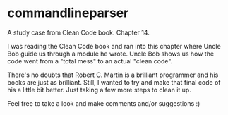 # commandlineparser
A study case from Clean Code book. Chapter 14.

I was reading the Clean Code book and ran into this chapter where Uncle Bob guide us through a module he wrote.
Uncle Bob shows us how the code went from a "total mess" to an actual "clean code".

There's no doubts that Robert C. Martin is a brilliant programmer and his books are just as brilliant.
Still, I wanted to try and make that final code of his a little bit better. Just taking a few more steps to clean it up.

Feel free to take a look and make comments and/or suggestions :)
